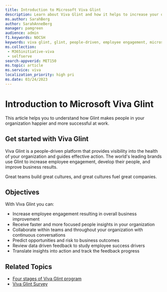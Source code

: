 ```yaml
---
title: Introduction to Microsoft Viva Glint 
description: Learn about Viva Glint and how it helps to increase your organization's employee engagement. 
ms.author: SarahBerg
author: SarahAnneBerg
manager: pamgreen
audience: admin
f1.keywords: NOCSH
keywords: viva glint, glint, people-driven, employee engagement, microsoft viva glint, organization health
ms.collection: 
 - M365initiative-viva
 - selfserve
search-appverid: MET150
ms.topic: article
ms.service: viva
localization_priority: high pri
ms.date: 03/24/2023
---
```


# Introduction to Microsoft Viva Glint

This article helps you to understand how Glint makes people in your organization happier and more successful at work.

## Get started with Viva Glint

Viva Glint is a people-driven platform that provides visibility into the health of your organization and guides effective action. The world's leading brands use Glint to increase employee engagement, develop their people, and improve business results.

Great teams build great cultures, and great cultures fuel great companies.

## Objectives

With Viva Glint you can:

- Increase employee engagement resulting in overall business improvement
- Receive faster and more focused people insights in your organization
- Collaborate within teams and throughout your organization with continuous conversations
- Predict opportunities and risk to business outcomes
- Review data driven feedback to study employee success drivers
- Translate insights into action and track the feedback progress

## Related Topics

- [Four stages of Viva Glint program](four-stages-of-viva-glint.md)
- [Viva Glint Survey](types-of-glint-surveys.md)